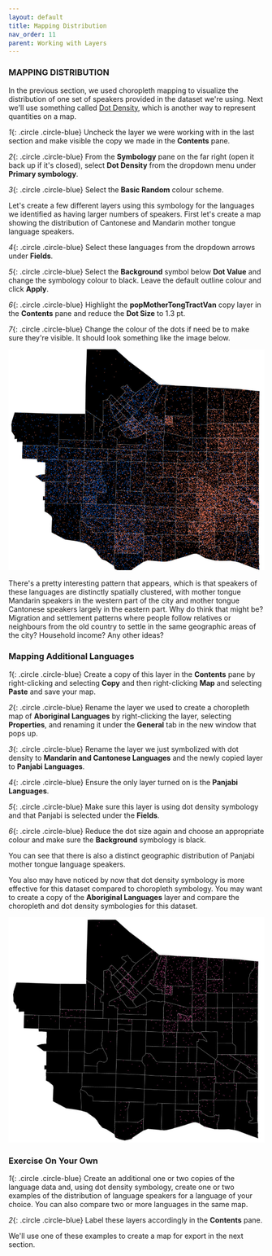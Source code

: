 ```yaml
---
layout: default
title: Mapping Distribution
nav_order: 11
parent: Working with Layers
---
```


### MAPPING DISTRIBUTION

In the previous section, we used choropleth mapping to visualize the distribution of one set of speakers provided in the dataset we're using. Next we'll use something called [Dot Density](https://pro.arcgis.com/en/pro-app/latest/help/mapping/layer-properties/dot-density.htm), which is another way to represent quantities on a map.

*1*{: .circle .circle-blue} Uncheck the layer we were working with in the last section and make visible the copy we made in the **Contents** pane.

*2*{: .circle .circle-blue} From the **Symbology** pane on the far right (open it back up if it's closed), select **Dot Density** from the dropdown menu under **Primary symbology**.

*3*{: .circle .circle-blue} Select the **Basic Random** colour scheme.

Let's create a few different layers using this symbology for the languages we identified as having larger numbers of speakers. First let's create a map showing the distribution of Cantonese and Mandarin mother tongue language speakers.

*4*{: .circle .circle-blue} Select these languages from the dropdown arrows under **Fields**.

*5*{: .circle .circle-blue} Select the **Background** symbol below **Dot Value** and change the symbology colour to black. Leave the default outline colour and click **Apply**.

*6*{: .circle .circle-blue} Highlight the **popMotherTongTractVan** copy layer in the **Contents** pane and reduce the **Dot Size** to 1.3 pt.

*7*{: .circle .circle-blue} Change the colour of the dots if need be to make sure they're visible. It should look something like the image below.

![mandCant.jpg](../images/mandCant.jpg)

There's a pretty interesting pattern that appears, which is that speakers of these languages are distinctly spatially clustered, with mother tongue Mandarin speakers in the western part of the city and mother tongue Cantonese speakers largely in the eastern part. Why do think that might be? Migration and settlement patterns where people follow relatives or neighbours from the old country to settle in the same geographic areas of the city? Household income? Any other ideas?

### Mapping Additional Languages
*1*{: .circle .circle-blue} Create a copy of this layer in the **Contents** pane by right-clicking and selecting **Copy** and then right-clicking **Map** and selecting **Paste** and save your map.

*2*{: .circle .circle-blue} Rename the layer we used to create a choropleth map of **Aboriginal Languages** by right-clicking the layer, selecting **Properties**, and renaming it under the **General** tab in the new window that pops up.

*3*{: .circle .circle-blue} Rename the layer we just symbolized with dot density to **Mandarin and Cantonese Languages** and the newly copied layer to **Panjabi Languages**.

*4*{: .circle .circle-blue} Ensure the only layer turned on is the **Panjabi Languages**.

*5*{: .circle .circle-blue} Make sure this layer is using dot density symbology and that Panjabi is selected under the **Fields**.

*6*{: .circle .circle-blue} Reduce the dot size again and choose an appropriate colour and make sure the **Background** symbology is black.

You can see that there is also a distinct geographic distribution of Panjabi mother tongue language speakers.

You also may have noticed by now that dot density symbology is more effective for this dataset compared to choropleth symbology. You may want to create a copy of the **Aboriginal Languages** layer and compare the choropleth and dot density symbologies for this dataset.

![dotAborig.jpg](../images/dotAborig.jpg)

### Exercise On Your Own
*1*{: .circle .circle-blue} Create an additional one or two copies of the language data and, using dot density symbology, create one or two examples of the distribution of language speakers for a language of your choice. You can also compare two or more languages in the same map.

*2*{: .circle .circle-blue} Label these layers accordingly in the **Contents** pane.

We'll use one of these examples to create a map for export in the next section.
